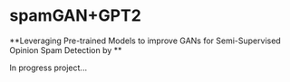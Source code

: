 # spamGAN+GPT2
**Leveraging Pre-trained Models to improve GANs for Semi-Supervised Opinion Spam Detection by **

In progress project...
